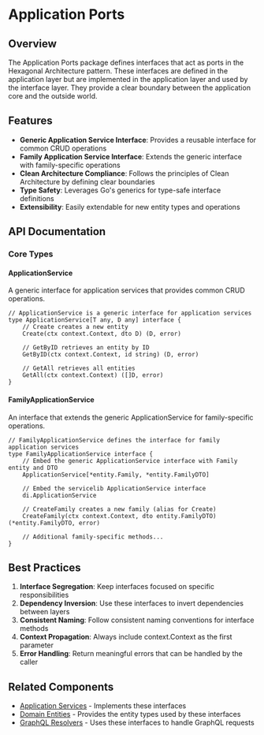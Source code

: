 # Application Ports

## Overview

The Application Ports package defines interfaces that act as ports in the Hexagonal Architecture pattern. These interfaces are defined in the application layer but are implemented in the application layer and used by the interface layer. They provide a clear boundary between the application core and the outside world.

## Features

- **Generic Application Service Interface**: Provides a reusable interface for common CRUD operations
- **Family Application Service Interface**: Extends the generic interface with family-specific operations
- **Clean Architecture Compliance**: Follows the principles of Clean Architecture by defining clear boundaries
- **Type Safety**: Leverages Go's generics for type-safe interface definitions
- **Extensibility**: Easily extendable for new entity types and operations

## API Documentation

### Core Types

#### ApplicationService

A generic interface for application services that provides common CRUD operations.

```
// ApplicationService is a generic interface for application services
type ApplicationService[T any, D any] interface {
    // Create creates a new entity
    Create(ctx context.Context, dto D) (D, error)

    // GetByID retrieves an entity by ID
    GetByID(ctx context.Context, id string) (D, error)

    // GetAll retrieves all entities
    GetAll(ctx context.Context) ([]D, error)
}
```

#### FamilyApplicationService

An interface that extends the generic ApplicationService for family-specific operations.

```
// FamilyApplicationService defines the interface for family application services
type FamilyApplicationService interface {
    // Embed the generic ApplicationService interface with Family entity and DTO
    ApplicationService[*entity.Family, *entity.FamilyDTO]

    // Embed the servicelib ApplicationService interface
    di.ApplicationService

    // CreateFamily creates a new family (alias for Create)
    CreateFamily(ctx context.Context, dto entity.FamilyDTO) (*entity.FamilyDTO, error)

    // Additional family-specific methods...
}
```

## Best Practices

1. **Interface Segregation**: Keep interfaces focused on specific responsibilities
2. **Dependency Inversion**: Use these interfaces to invert dependencies between layers
3. **Consistent Naming**: Follow consistent naming conventions for interface methods
4. **Context Propagation**: Always include context.Context as the first parameter
5. **Error Handling**: Return meaningful errors that can be handled by the caller

## Related Components

- [Application Services](../services/README.md) - Implements these interfaces
- [Domain Entities](../../domain/entity/README.md) - Provides the entity types used by these interfaces
- [GraphQL Resolvers](../../../interface/adapters/graphql/resolver/README.md) - Uses these interfaces to handle GraphQL requests
